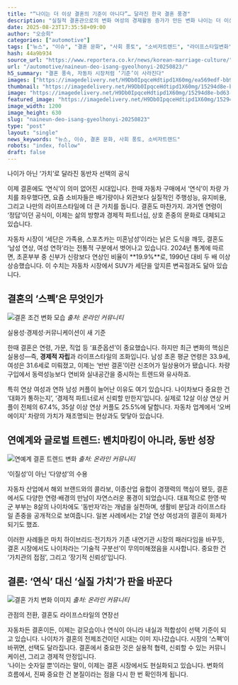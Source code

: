 ```yaml
---
title: "“나이는 더 이상 결혼의 기준이 아니다”… 달라진 한국 결혼 풍경"
description: "실질적 결혼관으로의 변화 여성의 경제활동 증가가 만든 변화 나이는 더 이상 결혼의 기준이 아니다 ..."
date: 2025-08-23T17:35:58+09:00
author: "오승희"
categories: ["automotive"]
tags: ["뉴스", "이슈", "결혼 문화", "사회 풍토", "소비자트렌드", "라이프스타일변화"]
hash: 44a9b934
source_url: "https://www.reportera.co.kr/news/korean-marriage-culture/"
url: "/automotive/naineun-deo-isang-gyeolhonyi-20250823/"
h5_summary: "결혼 풍속, 자동차 시장처럼 ‘기준’이 사라진다"
images: ["https://imagedelivery.net/H9Db0IpqceHdtipd1X60mg/ea569edf-bb97-4a01-5ed1-20cb37049b00/public", "https://imagedelivery.net/H9Db0IpqceHdtipd1X60mg/d7a09a07-33e2-4d5f-c528-e6f057f60800/public", "https://imagedelivery.net/H9Db0IpqceHdtipd1X60mg/15294d8e-bd63-4490-d47b-3a4a90d8e500/public", "https://imagedelivery.net/H9Db0IpqceHdtipd1X60mg/ef14f09b-2da7-4f69-8bf7-508ff1c45300/public"]
thumbnail: "https://imagedelivery.net/H9Db0IpqceHdtipd1X60mg/15294d8e-bd63-4490-d47b-3a4a90d8e500/public"
image: "https://imagedelivery.net/H9Db0IpqceHdtipd1X60mg/15294d8e-bd63-4490-d47b-3a4a90d8e500/public"
featured_image: "https://imagedelivery.net/H9Db0IpqceHdtipd1X60mg/15294d8e-bd63-4490-d47b-3a4a90d8e500/public"
image_width: 1200
image_height: 630
slug: "naineun-deo-isang-gyeolhonyi-20250823"
type: "post"
layout: "single"
news_keywords: "뉴스, 이슈, 결혼 문화, 사회 풍토, 소비자트렌드"
robots: "index, follow"
draft: false
---
```


나이가 아닌 ‘가치’로 달라진 동반자 선택의 공식

이제 결혼에도 ‘연식’이 의미 없어진 시대입니다. 한때 자동차 구매에서 ‘연식’이 차량 가치를 좌우했다면, 요즘 소비자들은 배기량이나 외관보다 실질적인 주행성능, 유지비용, 그리고 나만의 라이프스타일에 더 큰 가치를 둡니다. 결혼도 마찬가지. 과거엔 연령이 ‘정답’이던 공식이, 이제는 삶의 방향과 경제적 파트너십, 상호 존중의 문화로 대체되고 있습니다.

자동차 시장이 ‘세단은 가족용, 스포츠카는 미혼남성’이라는 낡은 도식을 깨듯, 결혼도 ‘남성 연상, 여성 연하’라는 전통적 구분에서 벗어나고 있습니다. 2024년 통계에 따르면, 초혼부부 중 신부가 신랑보다 연상인 비율이 **19.9%**로, 1990년 대비 두 배 이상 상승했습니다. 이 수치는 자동차 시장에서 SUV가 세단을 앞지른 변곡점과도 닮아 있습니다.

## 결혼의 ‘스펙’은 무엇인가  

![결혼 조건 변화 모습](https://imagedelivery.net/H9Db0IpqceHdtipd1X60mg/ef14f09b-2da7-4f69-8bf7-508ff1c45300/public)
*출처: 온라인 커뮤니티*

실용성·경제성·커뮤니케이션이 새 기준

한때 결혼은 연령, 가문, 직업 등 ‘표준옵션’이 중요했습니다. 하지만 최근 변화의 핵심은 실용성—즉, **경제적 자립**과 라이프스타일의 조화입니다. 남성 초혼 평균 연령은 33.9세, 여성은 31.6세로 미뤄졌고, 이제는 ‘반반 결혼’이란 신조어가 일상용어가 됐습니다. 차량 구입에서 동력성능보다 연비와 실내공간을 중시하는 트렌드와 유사하죠.

특히 연상 여성과 연하 남성 커플이 늘어난 이유도 여기 있습니다. 나이차보다 중요한 건 ‘대화가 통하는지’, ‘경제적 파트너로서 신뢰할 만한지’입니다. 실제로 12살 이상 연상 커플이 전체의 67.4%, 35살 이상 연상 커플도 25.5%에 달합니다. 자동차 업계에서 ‘오버에이지’ 차량의 가치가 재조명되는 현상과도 맞닿아 있습니다.

## 연예계와 글로벌 트렌드: 벤치마킹이 아니라, 동반 성장  

![연예계 결혼 트렌드 변화](https://imagedelivery.net/H9Db0IpqceHdtipd1X60mg/d7a09a07-33e2-4d5f-c528-e6f057f60800/public)
*출처: 온라인 커뮤니티*

‘이질성’이 아닌 ‘다양성’의 수용

자동차 산업에서 해외 브랜드와의 콜라보, 이종산업 융합이 경쟁력의 핵심이 됐듯, 결혼에서도 다양한 연령·배경의 만남이 자연스러운 풍경이 되었습니다. 대표적으로 한영·박군 부부는 8살의 나이차에도 ‘동반자’라는 개념을 실천하며, 생활비 분담과 라이프스타일 존중을 공개적으로 보여줍니다. 일본 사례에서는 21살 연상 여성과의 결혼이 화제가 되기도 했죠.

이러한 사례들은 마치 하이브리드·전기차가 기존 내연기관 시장의 패러다임을 바꾸듯, 결혼 시장에서도 나이차라는 ‘기술적 구분선’이 무의미해졌음을 시사합니다. 중요한 건 ‘가치관의 접점’, 그리고 ‘장기적 신뢰성’입니다.

## 결론: ‘연식’ 대신 ‘실질 가치’가 판을 바꾼다  

![결혼 가치 변화 이미지](https://imagedelivery.net/H9Db0IpqceHdtipd1X60mg/ea569edf-bb97-4a01-5ed1-20cb37049b00/public)
*출처: 온라인 커뮤니티*

관점의 전환, 결혼도 라이프스타일의 연장선

자동차든 결혼이든, 이제는 겉모습이나 연식이 아니라 내실과 적합성이 선택 기준이 되고 있습니다. 나이차가 결혼의 전제조건이던 시대는 이미 지나갔습니다. 시장의 ‘스펙’이 바뀌면, 선택도 달라집니다. 결혼에서 중요한 것은 실용적 협력, 신뢰할 수 있는 커뮤니케이션, 그리고 경제적 안정입니다.  
‘나이는 숫자일 뿐’이라는 말이, 이제는 결혼 시장에서도 현실화되고 있습니다. 변화의 흐름에서, 진짜 중요한 건 본질이라는 점을 다시 한 번 확인하게 됩니다.
